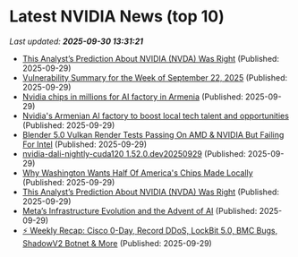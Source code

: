 # Latest NVIDIA News (top 10)
_Last updated: **2025-09-30 13:31:21**_

- [This Analyst’s Prediction About NVIDIA (NVDA) Was Right](https://biztoc.com/x/84c1517145d7a523) (Published: 2025-09-29)
- [Vulnerability Summary for the Week of September 22, 2025](https://www.cisa.gov/news-events/bulletins/sb25-272) (Published: 2025-09-29)
- [Nvidia chips in millions for AI factory in Armenia](https://www.dw.com/en/nvidia-chips-in-millions-for-ai-factory-in-armenia/a-74174869) (Published: 2025-09-29)
- [Nvidia's Armenian AI factory to boost local tech talent and opportunities](https://www.dw.com/en/nvidias-armenian-ai-factory-to-boost-local-tech-talent-and-opportunities/a-74174869) (Published: 2025-09-29)
- [Blender 5.0 Vulkan Render Tests Passing On AMD & NVIDIA But Failing For Intel](https://www.phoronix.com/news/Blender-5.0-Vulkan-Intel-Fail) (Published: 2025-09-29)
- [nvidia-dali-nightly-cuda120 1.52.0.dev20250929](https://pypi.org/project/nvidia-dali-nightly-cuda120/1.52.0.dev20250929/) (Published: 2025-09-29)
- [Why Washington Wants Half Of America's Chips Made Locally](https://biztoc.com/x/fdc725276f84dcb2) (Published: 2025-09-29)
- [This Analyst’s Prediction About NVIDIA (NVDA) Was Right](https://finance.yahoo.com/news/analyst-prediction-nvidia-nvda-130104159.html) (Published: 2025-09-29)
- [Meta’s Infrastructure Evolution and the Advent of AI](https://engineering.fb.com/2025/09/29/data-infrastructure/metas-infrastructure-evolution-and-the-advent-of-ai/) (Published: 2025-09-29)
- [⚡ Weekly Recap: Cisco 0-Day, Record DDoS, LockBit 5.0, BMC Bugs, ShadowV2 Botnet & More](https://thehackernews.com/2025/09/weekly-recap-cisco-0-day-record-ddos.html) (Published: 2025-09-29)

